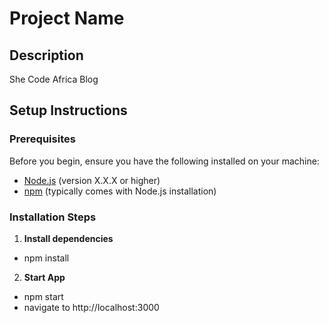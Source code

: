 # Project Name

## Description
She Code Africa Blog

## Setup Instructions

### Prerequisites
Before you begin, ensure you have the following installed on your machine:
- [Node.js](https://nodejs.org/) (version X.X.X or higher)
- [npm](https://www.npmjs.com/) (typically comes with Node.js installation)

### Installation Steps
1. **Install dependencies**
- npm install

2. **Start App**
- npm start
- navigate to  http://localhost:3000
